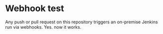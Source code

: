 # Webhook test
Any push or pull request on this repository triggers an on-premise Jenkins run via webhooks. Yes. now it works.
